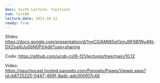 ```yaml
---
desc: Sixth Lecture: functions
num: lect06
lecture_date: 2021-10-12
ready: true
---
```


Slides: <https://docs.google.com/presentation/d/1ynCGjAMt85gI1zmJ9F6B1Ny4lN-DXZoaXlJu0bN0PiI/edit?usp=sharing>

Code: <https://github.com/ucsb-cs16-f21/lectures/tree/main/10.12>

Video: <https://gauchocast.hosted.panopto.com/Panopto/Pages/Viewer.aspx?id=b8725225-0447-469f-8adc-adc000f07c46>
